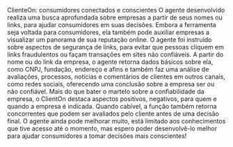 ClienteOn: consumidores conectados e conscientes
O agente desenvolvido realiza uma busca aprofundada sobre empresas a partir de seus nomes ou links, para ajudar consumidores em suas decisões.
Embora a ferramenta seja voltada para consumidores, ela também pode auxiliar empresas a visualizar um panorama de sua reputação online.
O agente foi instruído sobre aspectos de segurança de links, para evitar que pessoas cliquem em links fraudulentos ou façam transações em sites não confiáveis.
A partir do nome ou do link da empresa, o agente retorna dados básicos sobre ela, como CNPJ, fundação, endereço e afins e também faz uma análise de avaliações,
processos, notícias e comentários de clientes em outros canais, como redes sociais, oferecendo uma conclusão sobre a empresa ser ou não confiável.
Mais do que bater o martelo sobre a confiabilidade da empresa, o ClientOn destaca aspectos positivos, negativos, para quem e quando a empresa é indicada.
Quando cabível, a função também retorna concorrentes que podem ser avaliados pelo cliente antes de uma decisão final.
O agente ainda pode melhorar muito, está limitado aos conhecimentos que tive acesso até o momento, mas espero poder desenvolvê-lo melhor para ajudar
consumidores a tomar decisões mais conscientes!

